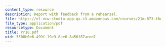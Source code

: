 ```yaml
---
content_type: resource
description: Report with feedback from a rehearsal.
file: https://ol-ocw-studio-app-qa.s3.amazonaws.com/courses/21m-873-theater-arts-topics-suburbia-january-iap-2008/3508b0e6499f19e98ee68a56f87aced1_rr18.pdf
file_type: application/pdf
resourcetype: Document
title: rr18.pdf
uid: 3508b0e6-499f-19e9-8ee6-8a56f87aced1
---
```

